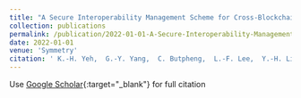 ```yaml
---
title: "A Secure Interoperability Management Scheme for Cross-Blockchain Transactions"
collection: publications
permalink: /publication/2022-01-01-A-Secure-Interoperability-Management-Scheme-for-Cross-Blockchain-Transactions
date: 2022-01-01
venue: 'Symmetry'
citation: ' K.-H. Yeh,  G.-Y. Yang,  C. Butpheng,  L.-F. Lee,  Y.-H. Liu, &quot;A Secure Interoperability Management Scheme for Cross-Blockchain Transactions.&quot; Symmetry, 2022.'
---
```

Use [Google Scholar](https://scholar.google.com/scholar?q=A+Secure+Interoperability+Management+Scheme+for+Cross+Blockchain+Transactions){:target="_blank"} for full citation